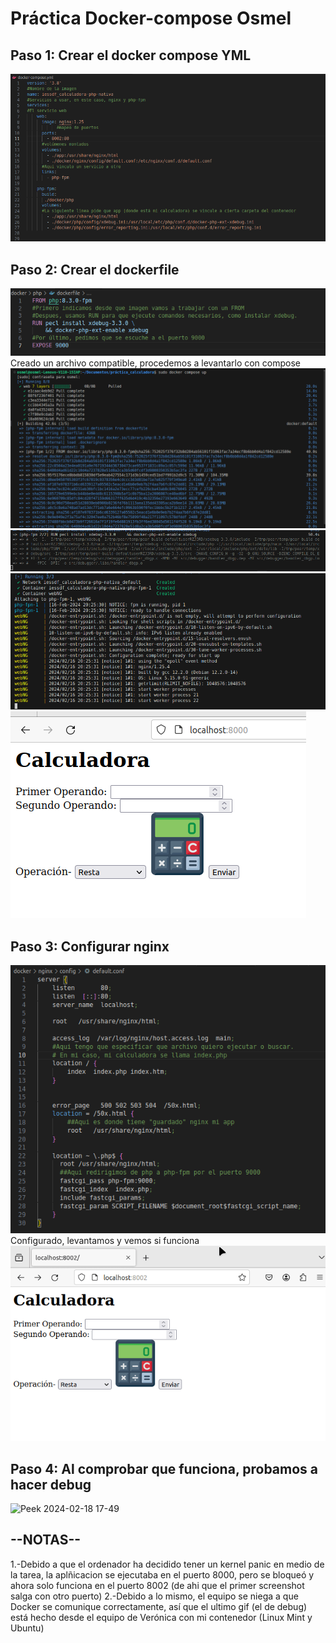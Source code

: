 # Práctica Docker-compose Osmel
## Paso 1: Crear el docker compose YML
 ![alt](imagenes/dockercompose.png)

## Paso 2: Crear el dockerfile
 ![alt](imagenes/punto2.png)
Creado un archivo compatible, procedemos a levantarlo con compose
![alt](imagenes/punto2_1.png)
![alt](imagenes/punto2_2.png)
![alt](imagenes/punto2_3.png)
![alt](imagenes/paso2_4.png)

## Paso 3: Configurar nginx
 ![alt](imagenes/paso3_1.png)
Configurado, levantamos y vemos si funciona
 ![alt](imagenes/estorula.gif) 

## Paso 4: Al comprobar que funciona, probamos a hacer debug
![Peek 2024-02-18 17-49](https://github.com/Elmontthefruit/practica_3/assets/118209418/e5bb0438-c502-4394-bc26-97a46885764f)


## --NOTAS--
1.-Debido a que el ordenador ha decidido tener un kernel panic en medio de la tarea, la aplñicacion se ejecutaba en el puerto 8000, pero se bloqueó y ahora solo funciona en el puerto 8002 (de ahi que el primer screenshot salga con otro puerto)
2.-Debido a lo mismo, el equipo se niega a que Docker se comunique correctamente, así que el ultimo gif (el de debug) está hecho desde el equipo de Verónica con mi contenedor (Linux Mint y Ubuntu)
